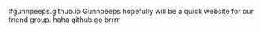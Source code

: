 #gunnpeeps.github.io
Gunnpeeps hopefully will be a quick website for our friend group. haha github go brrrr


